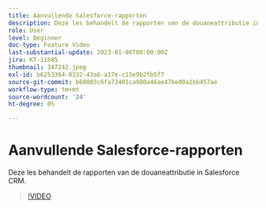 ```yaml
---
title: Aanvullende Salesforce-rapporten
description: Deze les behandelt de rapporten van de douaneattributie in Salesforce CRM.
role: User
level: Beginner
doc-type: Feature Video
last-substantial-update: 2023-01-06T00:00:00Z
jira: KT-11685
thumbnail: 347242.jpeg
exl-id: b6253364-0332-43a6-a17e-c15e9b2fb5f7
source-git-commit: b60003c6fa73401ca980a46ae47be00a1bb457ae
workflow-type: tm+mt
source-wordcount: '24'
ht-degree: 0%

---
```


# Aanvullende Salesforce-rapporten

Deze les behandelt de rapporten van de douaneattributie in Salesforce CRM.

>[!VIDEO](https://video.tv.adobe.com/v/347242/?quality=12&learn=on)
